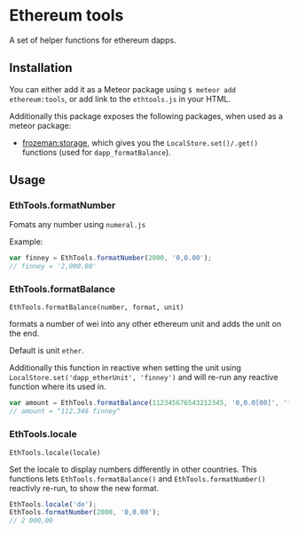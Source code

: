 # Ethereum tools

A set of helper functions for ethereum dapps.


## Installation

You can either add it as a Meteor package using `$ meteor add ethereum:tools`, 
or add link to the `ethtools.js` in your HTML.

Additionally this package exposes the following packages, when used as a meteor package:

- [frozeman:storage](https://atmospherejs.com/frozeman/storage), which gives you the `LocalStore.set()/.get()` functions (used for `dapp_formatBalance`).


## Usage

### EthTools.formatNumber

        

Fomats any number using `numeral.js`


Example:

```js
var finney = EthTools.formatNumber(2000, '0,0.00');
// finney = '2,000.00'
```

### EthTools.formatBalance

    EthTools.formatBalance(number, format, unit)

formats a number of wei into any other ethereum unit and adds the unit on the end.

Default is unit `ether`.

Additionally this function in reactive when setting the unit using `LocalStore.set('dapp_etherUnit', 'finney')` 
and will re-run any reactive function where its used in.

```js
var amount = EthTools.formatBalance(112345676543212345, '0,0.0[00]', 'finney');
// amount = "112.346 finney"
```

### EthTools.locale

    EthTools.locale(locale)

Set the locale to display numbers differently in other countries.
This functions lets `EthTools.formatBalance()` and `EthTools.formatNumber()` reactivly re-run, to show the new format.

```js
EthTools.locale('de');
EthTools.formatNumber(2000, '0,0.00');
// 2 000,00
```
